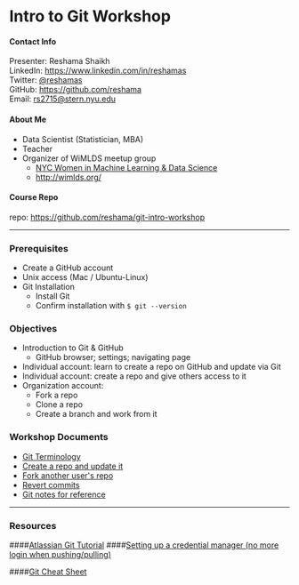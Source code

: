 # Intro to Git Workshop

#### Contact Info
Presenter:  Reshama Shaikh  
LinkedIn:  https://www.linkedin.com/in/reshamas   
Twitter:  [@reshamas](https://twitter.com/reshamas)  
GitHub:  https://github.com/reshama  
Email:   rs2715@stern.nyu.edu  

#### About Me
* Data Scientist (Statistician, MBA)
* Teacher
* Organizer of WiMLDS meetup group
     - [NYC Women in Machine Learning & Data Science](http://www.meetup.com/NYC-Women-in-Machine-Learning-Data-Science/)
     - http://wimlds.org/

#### Course Repo
repo:  https://github.com/reshama/git-intro-workshop  

---

### Prerequisites
* Create a GitHub account
* Unix access (Mac / Ubuntu-Linux)
* Git Installation
  - Install Git
  - Confirm installation with `$ git --version`

### Objectives
* Introduction to Git & GitHub
     * GitHub browser; settings; navigating page
* Individual account:  learn to create a repo on GitHub and update via Git
* Individual account:  create a repo and give others access to it
* Organization account:  
     - Fork a repo
     - Clone a repo 
     - Create a branch and work from it 

### Workshop Documents
- [Git Terminology](git_0_intro.md)
- [Create a repo and update it](git_1_create_repo_update.md)
- [Fork another user's repo](git_2_fork_other_repo.md)
- [Revert commits](git_3_revert_commit.md)
- [Git notes for reference](git_4_ref_notes.md)


---

### Resources

####[Atlassian Git Tutorial](https://www.atlassian.com/git/tutorials)
####[Setting up a credential manager (no more login when pushing/pulling)](https://help.github.com/articles/caching-your-github-password-in-git/)

####[Git Cheat Sheet](https://education.github.com/git-cheat-sheet-education.pdf)
